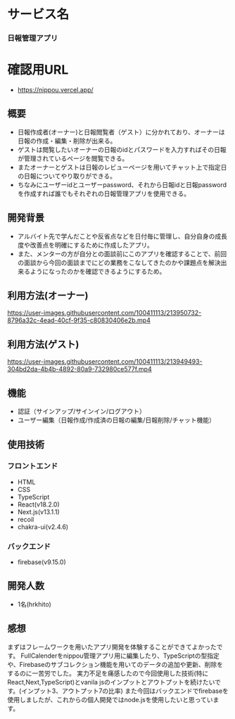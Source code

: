 # サービス名
### 日報管理アプリ

# 確認用URL
- https://nippou.vercel.app/

## 概要
- 日報作成者(オーナー)と日報閲覧者（ゲスト）に分かれており、オーナーは日報の作成・編集・削除が出来る。
- ゲストは閲覧したいオーナーの日報のidとパスワードを入力すればその日報が管理されているページを閲覧できる。
- またオーナーとゲストは日報のレビューページを用いてチャット上で指定日の日報についてやり取りができる。
- ちなみにユーザーidとユーザーpassword、それから日報idと日報passwordを作成すれば誰でもそれぞれの日報管理アプリを使用できる。

## 開発背景
- アルバイト先で学んだことや反省点などを日付毎に管理し、自分自身の成長度や改善点を明確にするために作成したアプリ。
- また、メンターの方が自分との面談前にこのアプリを確認することで、前回の面談から今回の面談までにどの業務をこなしてきたのかや課題点を解決出来るようになったのかを確認できるようにするため。

## 利用方法(オーナー)
https://user-images.githubusercontent.com/100411113/213950732-8796a32c-4ead-40cf-9f35-c80830406e2b.mp4

## 利用方法(ゲスト)
https://user-images.githubusercontent.com/100411113/213949493-304bd2da-4b4b-4892-80a9-732980ce577f.mp4

## 機能
- 認証（サインアップ/サインイン/ログアウト）
- ユーザー編集（日報作成/作成済の日報の編集/日報削除/チャット機能）

## 使用技術
### フロントエンド
- HTML
- CSS
- TypeScript
- React(v18.2.0)
- Next.js(v13.1.1)
- recoil
- chakra-ui(v2.4.6)

### バックエンド
- firebase(v9.15.0)

## 開発人数
- 1名(hrkhito)

## 感想
まずはフレームワークを用いたアプリ開発を体験することができてよかったです。
FullCalenderをnippou管理アプリ用に編集したり、TypeScriptの型指定や、Firebaseのサブコレクション機能を用いてのデータの追加や更新、削除をするのに一苦労でした。
実力不足を痛感したので今回使用した技術(特にReact,Next,TypeScript)とvanila jsのインプットとアウトプットを続けたいです。(インプット3、アウトプット7の比率)
また今回はバックエンドでfirebaseを使用しましたが、これからの個人開発ではnode.jsを使用したいと思っています。
